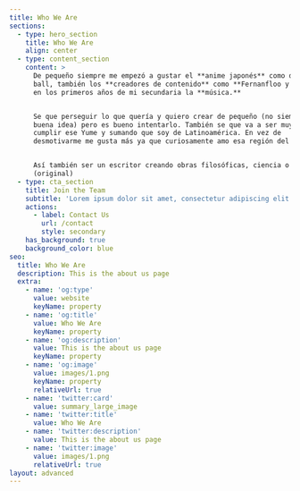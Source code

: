 ```yaml
---
title: Who We Are
sections:
  - type: hero_section
    title: Who We Are
    align: center
  - type: content_section
    content: >
      De pequeño siempre me empezó a gustar el **anime japonés** como dragon
      ball, también los **creadores de contenido** como **Fernanfloo y más**. Y
      en los primeros años de mi secundaria la **música.**


      Se que perseguir lo que quería y quiero crear de pequeño (no siempre es
      buena idea) pero es bueno intentarlo. También se que va a ser muy difícil
      cumplir ese Yume y sumando que soy de Latinoamérica. En vez de
      desmotivarme me gusta más ya que curiosamente amo esa región del mundo.


      Así también ser un escritor creando obras filosóficas, ciencia o ficción.
      (original)
  - type: cta_section
    title: Join the Team
    subtitle: 'Lorem ipsum dolor sit amet, consectetur adipiscing elit.'
    actions:
      - label: Contact Us
        url: /contact
        style: secondary
    has_background: true
    background_color: blue
seo:
  title: Who We Are
  description: This is the about us page
  extra:
    - name: 'og:type'
      value: website
      keyName: property
    - name: 'og:title'
      value: Who We Are
      keyName: property
    - name: 'og:description'
      value: This is the about us page
      keyName: property
    - name: 'og:image'
      value: images/1.png
      keyName: property
      relativeUrl: true
    - name: 'twitter:card'
      value: summary_large_image
    - name: 'twitter:title'
      value: Who We Are
    - name: 'twitter:description'
      value: This is the about us page
    - name: 'twitter:image'
      value: images/1.png
      relativeUrl: true
layout: advanced
---
```

